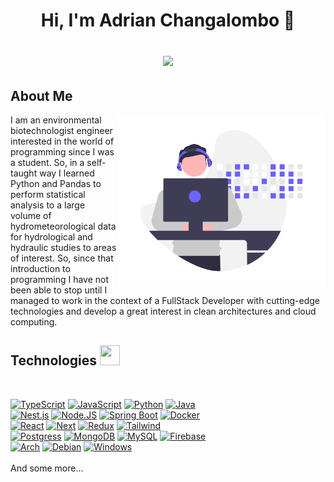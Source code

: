 <div align="center">
<h1>
  Hi, I'm Adrian Changalombo 👋 
  <br/>
  <p align="center"><img align="center" src="https://readme-typing-svg.herokuapp.com/?font=Jetbrains&color=a110e3&background=none&center=true&vCenter=true&lines=Full-Stack+Developer" style="max-width: 100%;">
  <!-- <a href="#"><img align="center" src="https://readme-typing-svg.herokuapp.com?font=Bitter&color=a110e3&background=01010100&center=true&vCenter=true&lines=Software+Engineer;Full-Stack+Developer;Cloud+Administrator" 
style="max-width: 100%;"></a> -->
</h1>
</div>

<div>
<h2>About Me</h2>

<!-- ![TypeScript](./assets/coding.png) -->
<img src = "./assets/coding.png" align="right" width="333">
<p>I am an environmental biotechnologist engineer interested in the world of programming since I was a student. So, in a self-taught way I learned Python and Pandas to perform statistical analysis to a large volume of hydrometeorological data for hydrological and hydraulic studies to areas of interest.  So, since that introduction to programming I have not been able to stop until I managed to work in the context of a FullStack Developer with cutting-edge technologies and develop a great interest in clean architectures and cloud computing.</p>

</div>

<h2>Technologies <img src = "https://raw.githubusercontent.com/rahulbanerjee26/githubProfileReadmeGenerator/main/gifs/code.gif" width = 32px height=32px></h2>
<br/>

<!-- [![Apple](https://img.shields.io/badge/iOS-999999?style=for-the-badge&logo=apple&logoColor=white&labelColor=101010)]()
[![Swift](https://img.shields.io/badge/Swift-FA7343?style=for-the-badge&logo=swift&logoColor=white&labelColor=101010)]()
[![Xcode](https://img.shields.io/badge/Xcode-1575F9?style=for-the-badge&logo=xcode&logoColor=white&labelColor=101010)]()
</br>
[![Android](https://img.shields.io/badge/Android-3DDC84?style=for-the-badge&logo=android&logoColor=white&labelColor=101010)]()
[![Kotlin](https://img.shields.io/badge/Kotlin-0095D5?style=for-the-badge&logo=kotlin&logoColor=white&labelColor=101010)]()
[![Android_Studio](https://img.shields.io/badge/Android_Studio-3DDC84?style=for-the-badge&logo=android-studio&logoColor=white&labelColor=101010)]()
[![Express.JS](https://img.shields.io/badge/EXPRESS.JS-828282?style=for-the-badge&logo=express&logoColor=white&labelColor=101010)](#)
</br> -->

[![TypeScript](https://img.shields.io/badge/TYPESCRIPT-blue?style=for-the-badge&logo=typescript&logoColor=white&labelColor=101010)](#)
[![JavaScript](https://img.shields.io/badge/JAVASCRIPT-F7DF1E?style=for-the-badge&logo=javascript&logoColor=white&labelColor=101010)](#)
[![Python](https://img.shields.io/badge/PYTHON-yellow?style=for-the-badge&logo=python&logoColor=white&labelColor=101010)](#)
[![Java](https://img.shields.io/badge/JAVA-007396?style=for-the-badge&logo=kotlin&logoColor=white&labelColor=101010)](#)
</br>
[![Nest.js](https://img.shields.io/badge/NEST.JS-e0234e?style=for-the-badge&logo=nestjs&logoColor=white&labelColor=101010)](#)
[![Node.JS](https://img.shields.io/badge/NODE.JS-339933?style=for-the-badge&logo=node.js&logoColor=white&labelColor=101010)](#)
[![Spring Boot](https://img.shields.io/badge/SPRING_BOOT-92d557?style=for-the-badge&logo=springboot&logoColor=white&labelColor=101010)](#)
[![Docker](https://img.shields.io/badge/DOCKER-23b7ea?style=for-the-badge&logo=docker&logoColor=white&labelColor=101010)](#)
</br>
[![React](https://img.shields.io/badge/REACT.JS-5fd9fb?style=for-the-badge&logo=react&logoColor=white&labelColor=101010)](#)
[![Next](https://img.shields.io/badge/NEXT.JS-000000?style=for-the-badge&logo=next.js&logoColor=white&labelColor=101010)](#)
[![Redux](https://img.shields.io/badge/REDUX-764cbc?style=for-the-badge&logo=redux&logoColor=white&labelColor=101010)](#)
[![Tailwind](https://img.shields.io/badge/TAILWIND_CSS-0ea5e9?style=for-the-badge&logo=tailwindcss&logoColor=white&labelColor=101010)](#)
</br>
[![Postgress](https://img.shields.io/badge/PostgreSQL-4479A1?style=for-the-badge&logo=postgresql&logoColor=white&labelColor=101010)](#)
[![MongoDB](https://img.shields.io/badge/MongoDB-47A248?style=for-the-badge&logo=mongodb&logoColor=white&labelColor=101010)](#)
[![MySQL](https://img.shields.io/badge/MySQL-4479A1?style=for-the-badge&logo=mysql&logoColor=white&labelColor=101010)](#)
[![Firebase](https://img.shields.io/badge/Firebase-FFCA28?style=for-the-badge&logo=firebase&logoColor=white&labelColor=101010)](#)
</br>
[![Arch](https://img.shields.io/badge/ARCH_LINUX-0f94d2?style=for-the-badge&logo=archlinux&logoColor=white&labelColor=101010)](#)
[![Debian](https://img.shields.io/badge/DEBIAN-a80030?style=for-the-badge&logo=debian&logoColor=white&labelColor=101010)](#)
[![Windows](https://img.shields.io/badge/WINDOWS-1c2757?style=for-the-badge&logo=windows&logoColor=white&labelColor=101010)](#)
</br>
</br>
And some more...
</br>

<!-- ## Github stats

<div align="center">
<p ><img src="https://github-readme-stats.vercel.app/api?username=AlexMartin998&include_all_commits=true&count_private=true&show_icons=true&line_height=20&&&title_color=ffffff&icon_color=ffffff&text_color=ffffff&bg_color=0D1117">
</p>
<p >

</div> -->
<!-- <p align="center"><img src="https://github-readme-stats.vercel.app/api?username=AlexMartin998&include_all_commits=true&count_private=true&show_icons=true&line_height=20&&&title_color=ffffff&icon_color=ffffff&text_color=ffffff&bg_color=0D1117">
</p> -->
<!-- [![Anurag's GitHub stats](https://github-readme-stats.vercel.app/api?username=AlexMartin998&show_icons=true&theme=midnight-purple)](https://github.com/anuraghazra/github-readme-stats) -->

<!-- <p align="center">
<img src="https://github-readme-stats.vercel.app/api/top-langs/?username=AlexMartin998&layout=compact&langs_count=6&theme=dark">
</p> -->
<!-- [![Top Langs](https://github-readme-stats.vercel.app/api/top-langs/?username=AlexMartin998&layout=compact&theme=midnight-purple)](https://github.com/anuraghazra/github-readme-stats) -->

<!-- *** activity *** -->
<!-- <p align="center">
<img src="https://github-readme-activity-graph.cyclic.app/graph?username=AlexMartin998&theme=react-dark">
</p> -->
<!-- [![Ashutosh's github activity graph](https://github-readme-activity-graph.cyclic.app/graph?username=AlexMartin998&theme=react-dark)](https://github.com/ashutosh00710/github-readme-activity-graph) -->

<!-- <br/>
<br/>
<div align="center">
<img src="https://github-readme-stats.vercel.app/api/top-langs/?username=AlexMartin998&layout=compact&langs_count=6&theme=dark">
</p>
<i><b>Note:</b> Top languages is only a metric of the languages my public code consists of and doesn't reflect experience or skill level. </i>
</div>

<br/>
<br/>
 -->


<!-- *** visitors *** -->
<!-- <div align="end">

![visitors](https://visitor-badge.glitch.me/badge?page_id=AlexMartin998.AlexMartin998&left_color=purple&right_color=blue)

</div> -->




<!-- <div id="header" align="center">
  <!-- <img src="https://media.giphy.com/media/iIGT8Y1rOYhBpdHh1C/giphy.gif" width="120"/> ->
  <img src="https://media.giphy.com/media/hqU2KkjW5bE2v2Z7Q2/giphy.gif" width="120"/>
  
  <div id="badges">
  <br/>
  <a href="https://www.linkedin.com/in/adrian-changalombo-iba">
    <img src="https://img.shields.io/badge/LinkedIn-blue?style=for-the-badge&logo=linkedin&logoColor=white" alt="LinkedIn Badge"/>
  </a>
  <a href="your-youtube-URL">
    <img src="https://img.shields.io/badge/YouTube-red?style=for-the-badge&logo=youtube&logoColor=white" alt="Youtube Badge"/>
  </a>
  <a href="your-twitter-URL">
    <img src="https://img.shields.io/badge/Twitter-blue?style=for-the-badge&logo=twitter&logoColor=white" alt="Twitter Badge"/>
  </a>
</div>
</div> -->
